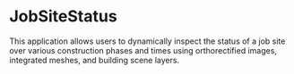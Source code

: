 # JobSiteStatus
This application allows users to dynamically inspect the status of a job site over various construction phases and times using orthorectified images, integrated meshes, and building scene layers.
